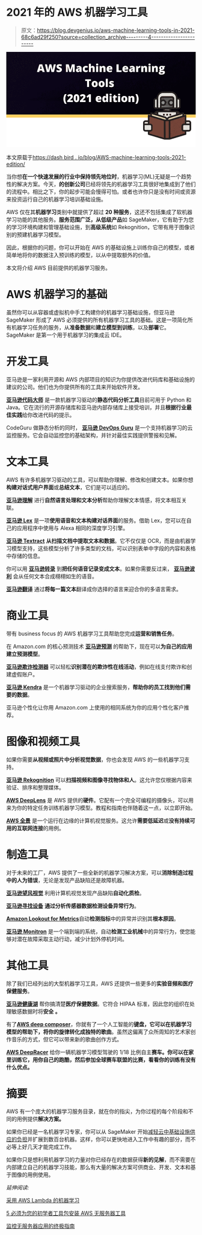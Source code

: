 # 2021 年的 AWS 机器学习工具

> 原文：<https://blog.devgenius.io/aws-machine-learning-tools-in-2021-68c6ad29f250?source=collection_archive---------4----------------------->

![](img/c0a5618f035ab14483891a09bc5b8c3e.png)

本文原载于[https://dash bird . io/blog/AWS-machine-learning-tools-2021-edition/](https://dashbird.io/blog/aws-machine-learning-tools-2021-edition/)

当你想**在一个快速发展的行业中保持领先地位时**，机器学习(ML)无疑是一个趋势性的解决方案。今天，**的创新公司**已经将领先的机器学习工具很好地集成到了他们的流程中。相比之下，你的起步可能会慢得可怕。或者也许你只是没有时间或资源来投资运行自己的机器学习培训基础设施。

AWS 仅在其**机器学习**类别中就提供了超过 **20 种服务**，这还不包括集成了软机器学习功能的其他服务。**服务范围广泛，从低级产品**如 SageMaker，它有助于为您的学习环境构建和管理基础设施，到**高级系统**如 Rekognition，它带有用于图像识别的预建机器学习模型。

因此，根据你的问题，你可以开始在 AWS 的基础设施上训练你自己的模型，或者简单地将你的数据注入预训练的模型，以从中提取额外的价值。

本文将介绍 AWS 目前提供的机器学习服务。

# AWS 机器学习的基础

虽然你可以从容器或虚拟机中手工构建你的机器学习基础设施，但亚马逊 SageMaker 形成了 AWS 必须提供的所有机器学习工具的基础。这是一项简化所有机器学习任务的服务，从**准备数据**和**建立模型到训练**，以及**部署**它。SageMaker 是第一个用于机器学习的集成云 IDE。

# 开发工具

亚马逊是一家利用开源和 AWS 内部项目的知识为你提供改进代码库和基础设施的建议的公司。他们也为你提供所有的工具来开始软件开发。

[**亚马逊代码大师**](https://aws.amazon.com/codeguru/) 是一款机器学习驱动的**静态代码分析工具**目前可用于 Python 和 Java。它在流行的开源存储库和亚马逊内部存储库上接受培训，并且**根据行业最佳实践**给你改进代码的提示。

CodeGuru 做静态分析的同时， [**亚马逊 DevOps Guru**](https://aws.amazon.com/devops-guru/) 是一个支持机器学习的云监控服务。它会自动监控您的基础架构，并针对最佳实践提供警报和见解。

# 文本工具

AWS 有许多机器学习驱动的工具，可以帮助你理解、修改和创建文本。如果你想**构建对话式用户界面**或**总结文本**，它们是可以适应的。

[**亚马逊理解**](https://aws.amazon.com/comprehend/) 进行**自然语言处理和文本分析**帮助你理解文本情感，将文本相互关联。

[**亚马逊 Lex**](https://aws.amazon.com/lex/) 是一项**使用语音和文本构建对话界面**的服务。借助 Lex，您可以在自己的应用程序中使用与 Alexa 相同的深度学习引擎。

[**亚马逊 Textract**](https://aws.amazon.com/textract/) **从扫描文档中提取文本和数据**。它不仅仅是 OCR，而是由机器学习模型支持，这些模型分析了许多类型的文档，可以识别表单中字段的内容和表格中存储的信息。

你可以用 [**亚马逊转录**](https://aws.amazon.com/transcribe/) 到**把任何语音记录变成文本**。如果你需要反过来， [**亚马逊波利**](https://aws.amazon.com/polly/) 会从任何文本合成栩栩如生的语音。

[**亚马逊翻译**](https://aws.amazon.com/translate/) 通过**将每一篇文本**翻译成你选择的语言来迎合你的多语言需求。

# 商业工具

带有 business focus 的 AWS 机器学习工具帮助您完成**运营和销售任务**。

在 Amazon.com 的核心预测技术 [**亚马逊预测**](https://aws.amazon.com/forecast/) 的帮助下，现在可以**为自己的应用建立预测模型**。

[**亚马逊欺诈检测器**](https://aws.amazon.com/fraud-detector/) 可以轻松**识别潜在的欺诈性在线活动**，例如在线支付欺诈和创建虚假账户。

[**亚马逊 Kendra**](https://aws.amazon.com/kendra/) 是一个机器学习驱动的企业搜索服务，**帮助你的员工找到他们需要的数据**。

亚马逊个性化让你用 Amazon.com 上使用的相同系统为你的应用个性化客户推荐。

# 图像和视频工具

如果你需要**从视频或照片中分析视觉数据**，你也会发现 AWS 的一些机器学习支持。

[**亚马逊 Rekognition**](https://aws.amazon.com/rekognition/) 可以**扫描视频和图像寻找物体和人**。这允许您仅根据内容来验证、排序和整理媒体。

[**AWS DeepLens**](https://aws.amazon.com/deeplens/) 是 AWS 提供的**硬件**。它配有一个完全可编程的摄像头，可以用来为你的特定任务训练机器学习模型。教程和指南也伴随着这一点，以立即开始。

[**AWS 全景**](https://aws.amazon.com/panorama/) 是一个运行在边缘的计算机视觉服务。这允许**需要低延迟**或**没有持续可用的互联网连接**的用例。

# 制造工具

对于未来的工厂，AWS 提供了一些全新的机器学习解决方案，可以**消除制造过程中的人为错误**，无论是发现产品缺陷还是故障机器。

[**亚马逊望风视觉**](https://aws.amazon.com/lookout-for-vision/) 利用计算机视觉发现产品缺陷**自动化质检**。

[**亚马逊寻找设备**](https://aws.amazon.com/lookout-for-equipment/) **通过分析传感器数据检测设备异常行为**。

[**Amazon Lookout for Metrics**](https://aws.amazon.com/lookout-for-metrics/)自动**检测指标**中的异常并识别其**根本原因**。

[**亚马逊 Monitron**](https://aws.amazon.com/monitron/) 是一个端到端的系统，自动**检测工业机械**中的异常行为，使您能够对潜在故障采取主动行动，减少计划外停机时间。

# 其他工具

除了我们已经列出的大型机器学习工具，AWS 还提供一些更多的**实验音频和医疗保健服务**。

[**亚马逊健康湖**](https://aws.amazon.com/healthlake/) 帮你搞清楚**医疗保健数据**。它符合 HIPAA 标准，因此您的组织在处理敏感数据时将**安全** **。**

有了[**AWS deep composer**](https://aws.amazon.com/deepcomposer/)，你就有了一个人工智能的**键盘，它可以在机器学习模型的帮助下，将你的旋律转化成独特的歌曲**。虽然这偏离了众所周知的艺术家创作音乐的方式，但它可以带来新的歌曲创作方式。

[**AWS DeepRacer**](https://aws.amazon.com/deepracer/) 给你一辆机器学习模型驾驶的 1/18 比例自主**赛车。你可以在家里训练它，用你自己的跑酷，然后参加全球赛车联盟的比赛，看看你的训练有没有什么优点。**

# 摘要

AWS 有一个庞大的机器学习服务目录，就在你的指尖，为你过程的每个阶段和不同的用例提供**解决方案。**

如果你已经是一名机器学习专家，你可以从 SageMaker 开始[减轻云中基础设施供应的负担](https://dashbird.io/knowledge-base/basic-concepts/what-is-serverless/)并扩展到数百台机器。这样，你可以更快地进入工作中有趣的部分，而不必等上好几天才能完成工作。

如果你只是想利用机器学习的力量对你已经存在的数据获得**新的见解**，而不需要在内部建立自己的机器学习技能，那么有大量的解决方案可供商业、开发、文本和基于图像的用例使用。

*延伸阅读:*

[采用 AWS Lambda 的机器学习](https://dashbird.io/blog/machine-learning-in-aws-lambda/)

[5 必须为您的初学者工具包安装 AWS 无服务器工具](https://dashbird.io/blog/5-core-aws-serverless-tools-starterkit/)

[监控无服务器应用的终极指南](https://dashbird.io/blog/ultimate-guide-monitoring-serverless-applications/)